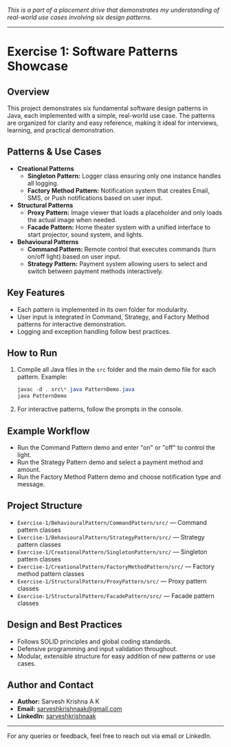 *This is a part of a placement drive that demonstrates my understanding of real-world use cases involving six design patterns.*

---

# Exercise 1: Software  Patterns Showcase

## Overview
This project demonstrates six fundamental software design patterns in Java, each implemented with a simple, real-world use case. The patterns are organized for clarity and easy reference, making it ideal for interviews, learning, and practical demonstration.

## Patterns & Use Cases
- **Creational Patterns**
  - **Singleton Pattern:** Logger class ensuring only one instance handles all logging.
  - **Factory Method Pattern:** Notification system that creates Email, SMS, or Push notifications based on user input.
- **Structural Patterns**
  - **Proxy Pattern:** Image viewer that loads a placeholder and only loads the actual image when needed.
  - **Facade Pattern:** Home theater system with a unified interface to start projector, sound system, and lights.
- **Behavioural Patterns**
  - **Command Pattern:** Remote control that executes commands (turn on/off light) based on user input.
  - **Strategy Pattern:** Payment system allowing users to select and switch between payment methods interactively.

## Key Features
- Each pattern is implemented in its own folder for modularity.
- User input is integrated in Command, Strategy, and Factory Method patterns for interactive demonstration.
- Logging and exception handling follow best practices.

## How to Run
1. Compile all Java files in the `src` folder and the main demo file for each pattern. Example:
   ```powershell
   javac -d . src\*.java PatternDemo.java
   java PatternDemo
   ```
2. For interactive patterns, follow the prompts in the console.

## Example Workflow
- Run the Command Pattern demo and enter "on" or "off" to control the light.
- Run the Strategy Pattern demo and select a payment method and amount.
- Run the Factory Method Pattern demo and choose notification type and message.


## Project Structure
- `Exercise-1/BehaviouralPattern/CommandPattern/src/` — Command pattern classes
- `Exercise-1/BehaviouralPattern/StrategyPattern/src/` — Strategy pattern classes
- `Exercise-1/CreationalPattern/SingletonPattern/src/` — Singleton pattern classes
- `Exercise-1/CreationalPattern/FactoryMethodPattern/src/` — Factory method pattern classes
- `Exercise-1/StructuralPattern/ProxyPattern/src/` — Proxy pattern classes
- `Exercise-1/StructuralPattern/FacadePattern/src/` — Facade pattern classes

## Design and Best Practices
- Follows SOLID principles and global coding standards.
- Defensive programming and input validation throughout.
- Modular, extensible structure for easy addition of new patterns or use cases.

## Author and Contact
- **Author:** Sarvesh Krishna A K
- **Email:** sarveshkrishnaak@gmail.com
- **LinkedIn:** [sarveshkrishnaak](https://www.linkedin.com/in/sarveshkrishnaak)

---
For any queries or feedback, feel free to reach out via email or LinkedIn.
